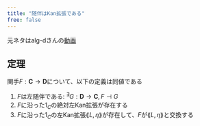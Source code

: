 ```yaml
---
title: "随伴はKan拡張である"
free: false
---
```


元ネタはalg-dさんの[動画](https://www.youtube.com/watch?v=CH3ywTk2NiQ)

## 定理

関手$F : \mathbf{C} \to \mathbf{D}$について、以下の定義は同値である

1. $F$は左随伴である: $^\exists G : \mathbf{D} \to \mathbf{C}, F \dashv G$
2. $F$に沿った$1_C$の絶対左Kan拡張が存在する
3. $F$に沿った$1_C$の左Kan拡張$\lang L, \eta \rang$が存在して、$F$が$\lang L, \eta \rang$と交換する
